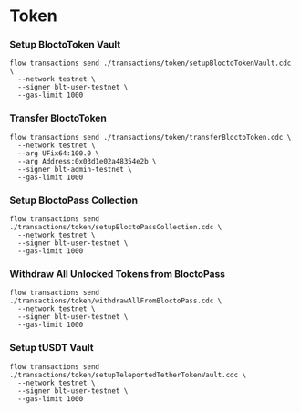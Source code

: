# Token
### Setup BloctoToken Vault
```
flow transactions send ./transactions/token/setupBloctoTokenVault.cdc \
  --network testnet \
  --signer blt-user-testnet \
  --gas-limit 1000
```

### Transfer BloctoToken
```
flow transactions send ./transactions/token/transferBloctoToken.cdc \
  --network testnet \
  --arg UFix64:100.0 \
  --arg Address:0x03d1e02a48354e2b \
  --signer blt-admin-testnet \
  --gas-limit 1000
```

### Setup BloctoPass Collection
```
flow transactions send ./transactions/token/setupBloctoPassCollection.cdc \
  --network testnet \
  --signer blt-user-testnet \
  --gas-limit 1000
```

### Withdraw All Unlocked Tokens from BloctoPass
```
flow transactions send ./transactions/token/withdrawAllFromBloctoPass.cdc \
  --network testnet \
  --signer blt-user-testnet \
  --gas-limit 1000
```

### Setup tUSDT Vault
```
flow transactions send ./transactions/token/setupTeleportedTetherTokenVault.cdc \
  --network testnet \
  --signer blt-user-testnet \
  --gas-limit 1000
```
